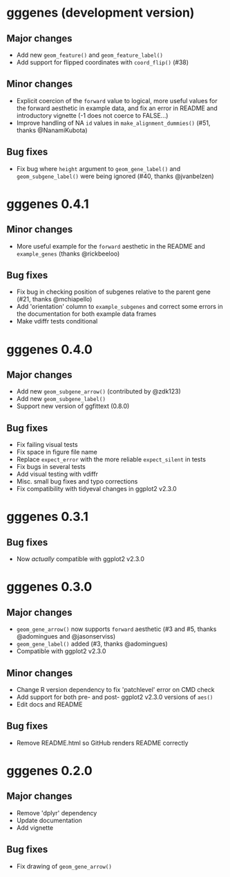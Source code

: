 # gggenes (development version)

## Major changes

- Add new `geom_feature()` and `geom_feature_label()`
- Add support for flipped coordinates with `coord_flip()` (#38)

## Minor changes

- Explicit coercion of the `forward` value to logical, more useful values for
  the forward aesthetic in example data, and fix an error in README and
  introductory vignette (-1 does not coerce to FALSE...)
- Improve handling of NA `id` values in `make_alignment_dummies()` (#51, thanks
  @NanamiKubota)

## Bug fixes

- Fix bug where `height` argument to `geom_gene_label()` and `geom_subgene_label()` were being ignored (#40, thanks @jvanbelzen)

# gggenes 0.4.1

## Minor changes

- More useful example for the `forward` aesthetic in the README and
  `example_genes` (thanks @rickbeeloo)

## Bug fixes

- Fix bug in checking position of subgenes relative to the parent gene (#21,
  thanks @mchiapello)
- Add 'orientation' column to `example_subgenes` and correct some errors in the
  documentation for both example data frames
- Make vdiffr tests conditional

# gggenes 0.4.0

## Major changes

- Add new `geom_subgene_arrow()` (contributed by @zdk123)
- Add new `geom_subgene_label()`
- Support new version of ggfittext (0.8.0)

## Bug fixes

- Fix failing visual tests
- Fix space in figure file name
- Replace `expect_error` with the more reliable `expect_silent` in tests
- Fix bugs in several tests
- Add visual testing with vdiffr
- Misc. small bug fixes and typo corrections
- Fix compatibility with tidyeval changes in ggplot2 v2.3.0

# gggenes 0.3.1

## Bug fixes

- Now *actually* compatible with ggplot2 v2.3.0

# gggenes 0.3.0

## Major changes

- `geom_gene_arrow()` now supports `forward` aesthetic (#3 and #5, thanks
  @adomingues and @jasonserviss)
- `geom_gene_label()` added (#3, thanks @adomingues)
- Compatible with ggplot2 v2.3.0

## Minor changes

- Change R version dependency to fix 'patchlevel' error on CMD check
- Add support for both pre- and post- ggplot2 v2.3.0 versions of `aes()`
- Edit docs and README

## Bug fixes

- Remove README.html so GitHub renders README correctly

# gggenes 0.2.0

## Major changes

- Remove 'dplyr' dependency
- Update documentation
- Add vignette

## Bug fixes

- Fix drawing of `geom_gene_arrow()`
